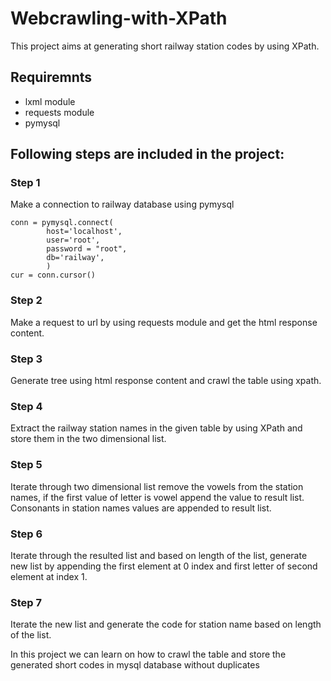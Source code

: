 # Webcrawling-with-XPath

This project aims at generating short railway station codes by using XPath.

## Requiremnts
- lxml module
- requests module
- pymysql

## Following steps are included in the project:

### Step 1
Make a connection to railway database using pymysql
```
conn = pymysql.connect(
        host='localhost',
        user='root',
        password = "root",
        db='railway',
        )
cur = conn.cursor()
```

### Step 2
Make a request to url by using requests module and get the html response content.

### Step 3
Generate tree using html response content and crawl the table using xpath.

### Step 4
Extract the railway station names in the given table by using XPath and store them in the two dimensional list.

### Step 5
Iterate through two dimensional list remove the vowels from the station names, if the first value of letter is vowel
append the value to result list. Consonants in station names values are appended to result list.

### Step 6
Iterate through the resulted list and based on length of the list, generate new list by appending the first element at 0 index and first letter of second element at index 1.

### Step 7
Iterate the new list and  generate the code for station name based on length of the list.

In this project we can learn on how to crawl the table and store the generated short codes in mysql database without duplicates
